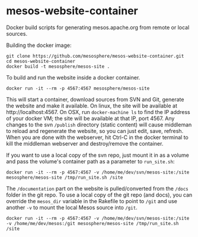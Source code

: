 # mesos-website-container
Docker build scripts for generating mesos.apache.org from remote or local sources.

Building the docker image:

```
git clone https://github.com/mesosphere/mesos-website-container.git
cd mesos-website-container
docker build -t mesosphere/mesos-site .
```

To build and run the website inside a docker container.

```
docker run -it --rm -p 4567:4567 mesosphere/mesos-site
```

This will start a container, download sources from SVN and Git, generate the website and make it available.
On linux, the site will be available at http://localhost:4567.
On OSX, run `docker-machine ls` to find the IP address of your docker VM; the site will be available at that IP, port 4567.
Any changes to the svn `/publish` directory (static content) will cause middleman to reload and regenerate the website, so you can just edit, save, refresh.
When you are done with the webserver, hit Ctrl-C in the docker terminal to kill the middleman webserver and destroy/remove the container.

If you want to use a local copy of the svn repo, just mount it in as a volume and pass the volume's container path as a parameter to `run_site.sh`:

```
docker run -it --rm -p 4567:4567 -v /home/me/dev/svn/mesos-site:/site mesosphere/mesos-site /tmp/run_site.sh /site
```

The `/documentation` part on the website is pulled/converted from the `/docs` folder in the git repo. To use a local copy of the git repo (and docs), you can override the `mesos_dir` variable in the Rakefile to point to `/git` and use another `-v` to mount the local Mesos source into `/git`.

```
docker run -it --rm -p 4567:4567 -v /home/me/dev/svn/mesos-site:/site -v /home/me/dev/mesos:/git mesosphere/mesos-site /tmp/run_site.sh /site
```

